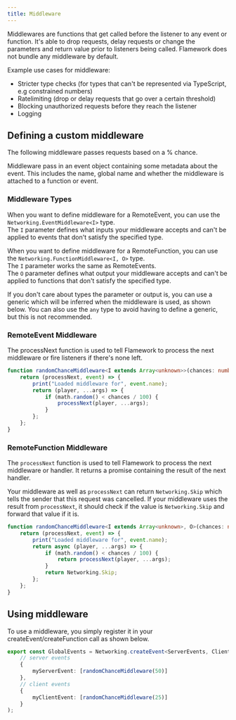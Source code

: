 ```yaml
---
title: Middleware
---
```


Middlewares are functions that get called before the listener to any event or function. It's able to drop requests, delay requests or change the parameters and return value prior to listeners being called. Flamework does not bundle any middleware by default.

Example use cases for middleware:
* Stricter type checks (for types that can't be represented via TypeScript, e.g constrained numbers)
* Ratelimiting (drop or delay requests that go over a certain threshold)
* Blocking unauthorized requests before they reach the listener
* Logging

## Defining a custom middleware
The following middleware passes requests based on a % chance.

Middleware pass in an event object containing some metadata about the event. This includes the name, global name and whether the middleware is attached to a function or event.

### Middleware Types
When you want to define middleware for a RemoteEvent, you can use the `Networking.EventMiddleware<I>` type.<br/>
The `I` parameter defines what inputs your middleware accepts and can't be applied to events that don't satisfy the specified type.

When you want to define middleware for a RemoteFunction, you can use the `Networking.FunctionMiddleware<I, O>` type.<br/>
The `I` parameter works the same as RemoteEvents.<br/>
The `O` parameter defines what output your middleware accepts and can't be applied to functions that don't satisfy the specified type.

If you don't care about types the parameter or output is, you can use a generic which will be inferred when the middleware is used, as shown below. You can also use the `any` type to avoid having to define a generic, but this is not recommended.

### RemoteEvent Middleware
The processNext function is used to tell Flamework to process the next middleware or fire listeners if there's none left.

```ts
function randomChanceMiddleware<I extends Array<unknown>>(chances: number): Networking.EventMiddleware<I> {
	return (processNext, event) => {
		print("Loaded middleware for", event.name);
		return (player, ...args) => {
			if (math.random() < chances / 100) {
				processNext(player, ...args);
			}
		};
	};
}
```

### RemoteFunction Middleware
The `processNext` function is used to tell Flamework to process the next middleware or handler. It returns a promise containing the result of the next handler.

Your middleware as well as `processNext` can return `Networking.Skip` which tells the sender that this request was cancelled. If your middleware uses the result from `processNext`, it should check if the value is `Networking.Skip` and forward that value if it is.

```ts
function randomChanceMiddleware<I extends Array<unknown>, O>(chances: number): Networking.FunctionMiddleware<I, O> {
	return (processNext, event) => {
		print("Loaded middleware for", event.name);
		return async (player, ...args) => {
			if (math.random() < chances / 100) {
				return processNext(player, ...args);
			}
			return Networking.Skip;
		};
	};
}
```

## Using middleware
To use a middleware, you simply register it in your createEvent/createFunction call as shown below.

```ts
export const GlobalEvents = Networking.createEvent<ServerEvents, ClientEvents>(
	// server events
	{
		myServerEvent: [randomChanceMiddleware(50)]
	},
	// client events
	{
		myClientEvent: [randomChanceMiddleware(25)]
	}
);
```
